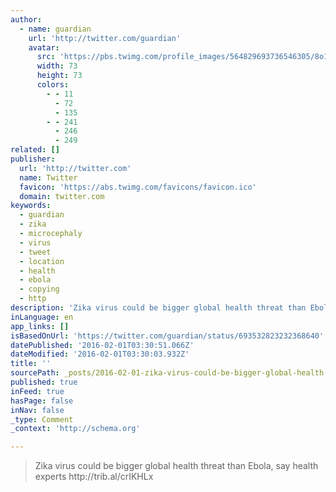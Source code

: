 ```yaml
---
author:
  - name: guardian
    url: 'http://twitter.com/guardian'
    avatar:
      src: 'https://pbs.twimg.com/profile_images/564829693736546305/8o1OPz2e_bigger.png'
      width: 73
      height: 73
      colors:
        - - 11
          - 72
          - 135
        - - 241
          - 246
          - 249
related: []
publisher:
  url: 'http://twitter.com'
  name: Twitter
  favicon: 'https://abs.twimg.com/favicons/favicon.ico'
  domain: twitter.com
keywords:
  - guardian
  - zika
  - microcephaly
  - virus
  - tweet
  - location
  - health
  - ebola
  - copying
  - http
description: 'Zika virus could be bigger global health threat than Ebola, say health experts http://trib.al/crIKHLx'
inLanguage: en
app_links: []
isBasedOnUrl: 'https://twitter.com/guardian/status/693532823232368640'
datePublished: '2016-02-01T03:30:51.066Z'
dateModified: '2016-02-01T03:30:03.932Z'
title: ''
sourcePath: _posts/2016-02-01-zika-virus-could-be-bigger-global-health-threat-than-ebola.md
published: true
inFeed: true
hasPage: false
inNav: false
_type: Comment
_context: 'http://schema.org'

---
```

> Zika virus could be bigger global health threat than Ebola&comma; say health experts http&colon;&sol;&sol;trib&period;al&sol;crIKHLx
